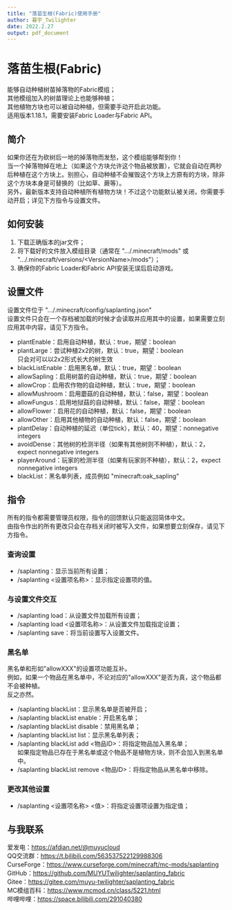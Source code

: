 ```yaml
---
title: "落苗生根(Fabric)使用手册"
author: 暮宇_Twilighter
date: 2022.2.27
output: pdf_document
---
```


# 落苗生根(Fabric)  
能够自动种植树苗掉落物的Fabric模组；  
其他模组加入的树苗理论上也能够种植；  
其他植物方块也可以被自动种植，但需要手动开启此功能。  
适用版本1.18.1，需要安装Fabric Loader与Fabric API。

## 简介  
如果你还在为砍树后一地的掉落物而发愁，这个模组能够帮到你！  
当一个掉落物掉在地上（如果这个方块允许这个物品被放置），它就会自动在两秒后种植在这个方块上。别担心，自动种植不会摧毁这个方块上方原有的方块，除非这个方块本身是可替换的（比如草、蕨等）。  
另外，最新版本支持自动种植所有植物方块！不过这个功能默认被关闭，你需要手动开启；详见下方指令与设置文件。

## 如何安装  
1. 下载正确版本的jar文件；
2. 将下载好的文件放入模组目录（通常在 ".../.minecraft/mods" 或 ".../.minecraft/versions/\<VersionName\>/mods"）；
3. 确保你的Fabric Loader和Fabric API安装无误后启动游戏。

## 设置文件  
设置文件位于 ".../.minecraft/config/saplanting.json"  
设置文件只会在一个存档被加载的时候才会读取并应用其中的设置，如果需要立刻应用其中内容，请见下方指令。

 - plantEnable：启用自动种植，默认：true，期望：boolean  
 - plantLarge：尝试种植2x2的树，默认：true，期望：boolean  
只会对可以以2x2形式长大的树生效
 - blackListEnable：启用黑名单，默认：true，期望：boolean
 - allowSapling：启用树苗的自动种植，默认：true，期望：boolean
 - allowCrop：启用农作物的自动种植，默认：true，期望：boolean
 - allowMushroom：启用蘑菇的自动种植，默认：false，期望：boolean
 - allowFungus：启用地狱菇的自动种植，默认：false，期望：boolean
 - allowFlower：启用花的自动种植，默认：false，期望：boolean
 - allowOther：启用其他植物的自动种植，默认：false，期望：boolean
 - plantDelay：自动种植的延迟（单位tick），默认：40，期望：nonnegative integers
 - avoidDense：其他树的检测半径（如果有其他树则不种植），默认：2，expect nonnegative integers
 - playerAround：玩家的检测半径（如果有玩家则不种植），默认：2，expect nonnegative integers
 - blackList：黑名单列表，成员例如 "minecraft:oak_sapling"

## 指令  
所有的指令都需要管理员权限，指令的回馈默认只能返回简体中文。  
由指令作出的所有更改只会在存档关闭时被写入文件，如果想要立刻保存，请见下方指令。

### 查询设置  
 - /saplanting：显示当前所有设置；
 - /saplanting \<设置项名称\>：显示指定设置项的值。

### 与设置文件交互  
 - /saplanting load：从设置文件加载所有设置；
 - /saplanting load <设置项名称>：从设置文件加载指定设置；
 - /saplanting save：将当前设置写入设置文件。

### 黑名单  
黑名单和形如"allowXXX"的设置项功能互补。  
例如，如果一个物品在黑名单中，不论对应的"allowXXX"是否为真，这个物品都不会被种植。  
反之亦然。
 - /saplanting blackList：显示黑名单是否被开启；
 - /saplanting blackList enable：开启黑名单；
 - /saplanting blackList disable：禁用黑名单；
 - /saplanting blackList list：显示黑名单列表；
 - /saplanting blackList add \<物品ID\>：将指定物品加入黑名单；  
 如果指定物品已存在于黑名单或这个物品不是植物方块，则不会加入到黑名单中。
 - /saplanting blackList remove \<物品ID\>：将指定物品从黑名单中移除。

### 更改其他设置  
 - /saplanting \<设置项名称\> \<值\>：将指定设置项设置为指定值；

## 与我联系  
爱发电：https://afdian.net/@muyucloud  
QQ交流群：https://t.bilibili.com/563537522129988306  
CurseForge：https://www.curseforge.com/minecraft/mc-mods/saplanting  
GitHub：https://github.com/MUYUTwilighter/saplanting_fabric  
Gitee：https://gitee.com/muyu-twilighter/saplanting_fabric  
MC模组百科：https://www.mcmod.cn/class/5221.html  
哔哩哔哩：https://space.bilibili.com/291040380